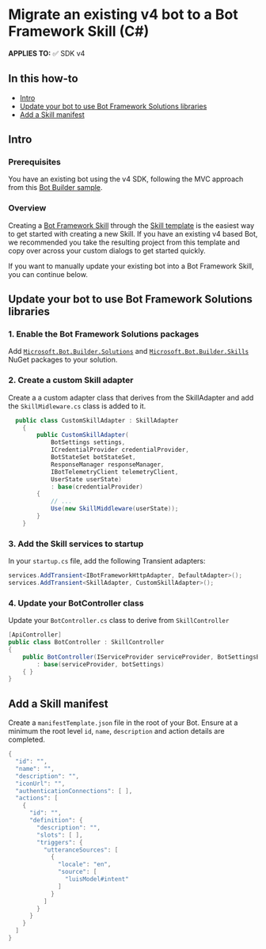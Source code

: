 # Migrate an existing v4 bot to a Bot Framework Skill (C#)

**APPLIES TO:** ✅ SDK v4

## In this how-to

- [Intro](#intro)
- [Update your bot to use Bot Framework Solutions libraries](#update-your-bot-to-use-bot-framework-solutions-libraries)
- [Add a Skill manifest](#add-a-skill-manifest)

## Intro

### Prerequisites

You have an existing bot using the v4 SDK, following the MVC approach from this [Bot Builder sample](https://github.com/Microsoft/BotBuilder-Samples/tree/master/samples/csharp_dotnetcore/05.multi-turn-prompt).

### Overview

Creating a [Bot Framework Skill](../../../overview/skills.md) through the [Skill template](/docs/tutorials/csharp/skill.md#create-your-skill) is the easiest way to get started with creating a new Skill. If you have an existing v4 based Bot, we  recommended you take the resulting project from this template and copy over across your custom dialogs to get started quickly.

If you want to manually update your existing bot into a Bot Framework Skill, you can continue below.

## Update your bot to use Bot Framework Solutions libraries

### 1. Enable the Bot Framework Solutions packages
Add [`Microsoft.Bot.Builder.Solutions`](https://www.nuget.org/packages/Microsoft.Bot.Builder.Solutions/) and [`Microsoft.Bot.Builder.Skills`](https://www.nuget.org/packages/Microsoft.Bot.Builder.Skills/) NuGet packages to your solution.

### 2. Create a custom Skill adapter

Create a a custom adapter class that derives from the SkillAdapter and add the `SkillMidleware.cs` class is added to it.

```csharp
  public class CustomSkillAdapter : SkillAdapter
    {
        public CustomSkillAdapter(
            BotSettings settings,
            ICredentialProvider credentialProvider,
            BotStateSet botStateSet,
            ResponseManager responseManager,
            IBotTelemetryClient telemetryClient,
            UserState userState)
            : base(credentialProvider)
        {
            // ...
            Use(new SkillMiddleware(userState));
        }
    }
```

### 3. Add the Skill services to startup

In your `startup.cs` file, add the following Transient adapters:

```csharp
services.AddTransient<IBotFrameworkHttpAdapter, DefaultAdapter>();
services.AddTransient<SkillAdapter, CustomSkillAdapter>();
```

### 4. Update your BotController class

Update your `BotController.cs` class to derive from `SkillController`
```csharp
[ApiController]
public class BotController : SkillController
{
    public BotController(IServiceProvider serviceProvider, BotSettingsBase botSettings)
        : base(serviceProvider, botSettings)
    { }
}
```

## Add a Skill manifest

Create a `manifestTemplate.json` file in the root of your Bot. Ensure at a minimum the root level `id`, `name`, `description` and action details are completed.
```csharp
{
  "id": "",
  "name": "",
  "description": "",
  "iconUrl": "",
  "authenticationConnections": [ ],
  "actions": [
    {
      "id": "",
      "definition": {
        "description": "",
        "slots": [ ],
        "triggers": {
          "utteranceSources": [
            {
              "locale": "en",
              "source": [
                "luisModel#intent"
              ]
            }
          ]
        }
      }
    }
  ]
}
```
